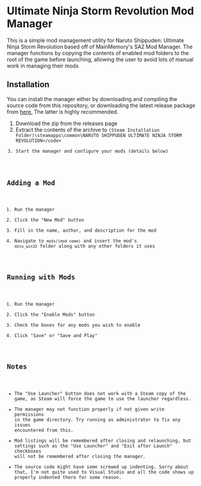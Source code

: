 Ultimate Ninja Storm Revolution Mod Manager
================

This is a simple mod management utility for Naruto Shippuden: Ultimate Ninja Storm Revolution based off of MainMemory's SA2 Mod Manager. The manager functions by copying the contents of enabled mod folders to the root of the game before launching, allowing the user to avoid lots of manual work in managing their mods

Installation
------------

You can install the manager either by downloading and compiling the source code from this repository, or downloading the latest release package from [here.](https://github.com/wolfy852/unsr-mod-manager/releases) The latter is highly recommended.

1. Download the zip from the releases page
2. Extract the contents of the archive to <code>(Steam Installation Folder)\steamapps\common\NARUTO SHIPPUDEN ULTIMATE NINJA STORM REVOLUTION\</code>
3. Start the manager and configure your mods (details below)

Adding a Mod
------------

1. Run the manager
2. Click the "New Mod" button
3. Fill in the name, author, and description for the mod
4. Navigate to <code>mods/(mod name)</code> and insert the mod's <code>data_win32</code> folder along with any other folders it uses

Running with Mods
-----------------

1. Run the manager
2. Click the "Enable Mods" button
3. Check the boxes for any mods you wish to enable
4. Click "Save" or "Save and Play"

Notes
-----

- The "Use Launcher" button does not work with a Steam copy of the game, as Steam will force the game to use the launcher regardless.
- The manager may not function properly if not given write permissions in the game directory. Try running as administrator to fix any issues encountered from this.
- Mod listings will be remembered after closing and relaunching, but settings such as the "Use Launcher" and "Exit after Launch" checkboxes will not be remembered after closing the manager.
- The source code might have some screwed up indenting. Sorry about that, I'm not quite used to Visual Studio and all the code shows up properly indented there for some reason.
